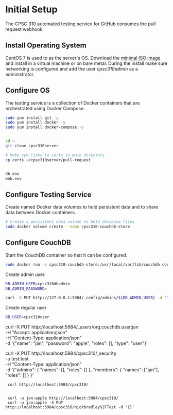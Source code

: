 # Initial Setup
The CPSC 310 automated testing service for GitHub consumes the pull request webhook.
## Install Operating System
CentOS 7 is used to as the server's OS. Download the [minimal ISO image](http://isoredirect.centos.org/centos/7/isos/x86_64/CentOS-7-x86_64-Minimal-1511.iso) and install in a virtual machine or on bare metal. During the install make sure networking is configured and add the user _cpsc310admin_ as a administrator.

## Configure OS
The testing service is a collection of Docker containers that are orchestrated using Docker Compose.
```bash
sudo yum install git -y
sudo yum install docker -y
sudo yum install docker-compose -y


cd ~
git clone cpsc310server

# Make sym links to certs in main directory
cp certs ~/cpsc310server/pull-request


db.env
web.env


```

## Configure Testing Service
Create named Docker data volumes to hold persistent data and to share data between Docker containers.

```bash
# Create a persistent data volume to hold database files
sudo docker volume create --name cpsc310-couchdb-store
```

## Configure CouchDB
Start the CouchDB container so that it can be configured.
```bash
sudo docker run -v cpsc310-couchdb-store:/usr/local/var/lib/couchdb couchdb:1.6.1
```

Create admin user.

```bash
DB_ADMIN_USER=cpsc310dbadmin
DB_ADMIN_PASSWORD=

curl -X PUT http://127.0.0.1:5984/_config/admins/${DB_ADMIN_USER} -d '"${DB_ADMIN_PASSWORD}"'
```

Create regular user

```bash
DB_USER=cpsc310user

```


curl -X PUT http://localhost:5984/_users/org.couchdb.user:jan \
     -H "Accept: application/json" \
     -H "Content-Type: application/json" \
     -d '{"name": "jan", "password": "apple", "roles": [], "type": "user"}'






curl -X PUT http://localhost:5984/cpsc310/_security \
     -u test:test \
     -H "Content-Type: application/json" \
     -d '{"admins": { "names": [], "roles": [] }, "members": { "names": ["jan"], "roles": [] } }'


     curl http://localhost:5984/cpsc310/


     curl -u jan:apple http://localhost:5984/cpsc310/
     curl -u jan:apple -X PUT http://localhost:5984/cpsc310/nickbradley%2FTest -d '{}'

